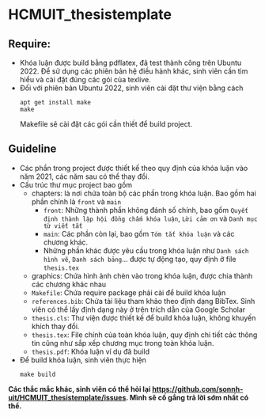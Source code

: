 # HCMUIT_thesistemplate

## Require:
- Khóa luận được build bằng pdflatex, đã test thành công trên Ubuntu 2022. Để sử dụng các phiên bản hệ điều hành khác, sinh viên cần tìm hiểu và cài đặt đúng các gói của texlive.
- Đối với phiên bản Ubuntu 2022, sinh viên cài đặt thư viện bằng cách
    ```
    apt get install make
    make
    ```
    Makefile sẽ cài đặt các gói cần thiết để build project.
## Guideline
- Các phần trong project được thiết kế theo quy định của khóa luận vào năm 2021, các năm sau có thể thay đổi.
- Cấu trúc thư mục project bao gồm
  - chapters: là nơi chứa toàn bộ các phần trong khóa luận. Bao gồm hai phần chính là `front` và `main`
    - `front`: Những thành phần không đánh số chính, bao gồm `Quyết định thành lập hội đồng chấm khóa luận`, `Lời cảm ơn` và `Danh mục từ viết tắt`
    - `main`: Các phần còn lại, bao gồm `Tóm tắt khóa luận` và các chương khác.
    - Những phần khác được yêu cầu trong khóa luận như `Danh sách hình vẽ`, `Danh sách bảng`... được tự động tạo, quy định ở file `thesis.tex`
  - graphics: Chứa hình ảnh chèn vào trong khóa luận, được chia thành các chương khác nhau
  - `Makefile`: Chứa require package phải cài để build khóa luận
  - `references.bib`: Chứa tài liệu tham khảo theo định dạng BibTex. Sinh viên có thể lấy định dạng này ở trên trích dẫn của Google Scholar
  - `thesis.cls`: Thư viện được thiết kế để build khóa luận, không khuyến khích thay đổi.
  - `thesis.tex`: File chính của toàn khóa luận, quy định chi tiết các thông tin cũng như sắp xếp chương mục trong toàn khóa luận.
  - `thesis.pdf`: Khóa luận ví dụ đã build
- Để build khóa luận, sinh viên thực hiện
    ```
    make build
    ```
**Các thắc mắc khác, sinh viên có thể hỏi lại https://github.com/sonnh-uit/HCMUIT_thesistemplate/issues. Mình sẽ cố gắng trả lời sớm nhất có thể.**